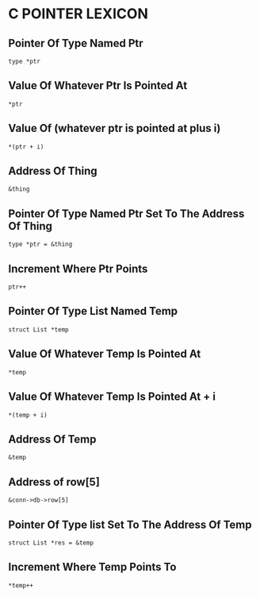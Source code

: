 # C POINTER LEXICON

## Pointer Of Type Named Ptr
`type *ptr`

## Value Of Whatever Ptr Is Pointed At
`*ptr`

## Value Of (whatever ptr is pointed at plus i)
`*(ptr + i)`

## Address Of Thing
`&thing`

## Pointer Of Type Named Ptr Set To The Address Of Thing
`type *ptr = &thing`

## Increment Where Ptr Points
`ptr++`

## Pointer Of Type List Named Temp
`struct List *temp`

## Value Of Whatever Temp Is Pointed At
`*temp`

## Value Of Whatever Temp Is Pointed At + i
`*(temp + i)`

## Address Of Temp
`&temp`

## Address of row[5]
`&conn->db->row[5]`

## Pointer Of Type list Set To The Address Of Temp
`struct List *res = &temp`

## Increment Where Temp Points To
`*temp++`
